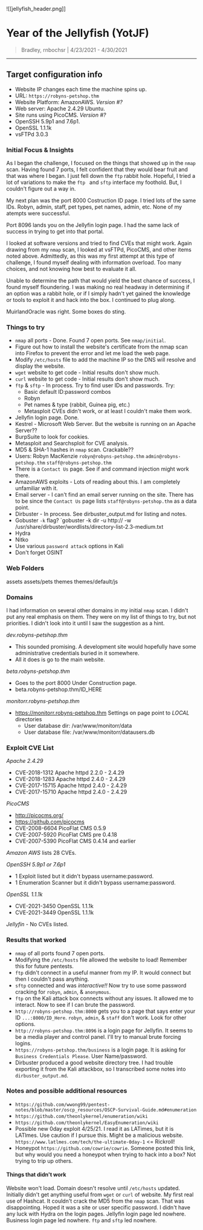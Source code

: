 ![[jellyfish_header.png]]
# Year of the Jellyfish (YotJF)

> Bradley, rnbochsr | 4/23/2021 - 4/30/2021

-----------

## Target configuration info

* Website IP changes each time the machine spins up. 
* URL: `https://robyns-petshop.thm`
* Website Platform: AmazonAWS. *Version #?*
* Web server: Apache 2.4.29 Ubuntu.
* Site runs using PicoCMS. *Version #?*
* OpenSSH 5.9p1 and 7.6p1. 
* OpenSSL 1.1.1k
* vsFTPd 3.0.3


### Initial Focus & Insights
As I began the challenge, I focused on the things that showed up in the `nmap` scan. Having found 7 ports, I felt confident that they would bear fruit and that was where I began. I just fell down the `ftp` rabbit hole. Hopeful, I tried a lot of variations to make the `ftp ` and `sftp` interface my foothold. But, I couldn't figure out a way in. 

My next plan was the port 8000 Costruction ID page. I tried lots of the same IDs. Robyn, admin, staff, pet types, pet names, admin, etc. None of my atempts were successful. 

Port 8096 lands you on the Jellyfin login page. I had the same lack of success in trying to get into that portal. 

I looked at software versions and tried to find CVEs that might work. Again drawing from my `nmap` scan, I looked at vsFTPd, PicoCMS, and other items noted above. Admittedly, as this was my first attempt at this type of challenge, I found myself dealing with information overload. Too many choices, and not knowing how best to evaluate it all. 

Unable to determine the path that would yield the best chance of success, I found myself floundering. I was making no real headway in determining if an option was a rabbit hole, or if I simply hadn't yet gained the knowledge or tools to exploit it and hack into the box. I continued to plug along. 

MuirlandOracle was right. Some boxes do sting. 


### Things to try 
* `nmap` all ports - Done. Found 7 open ports. See `nmap/initial`.
* Figure out how to install the website's certificate from the nmap scan into Firefox to prevent the error and let me load the web page.
* Modify `/etc/hosts` file to add the machine IP so the DNS will resolve and display the website.
* `wget` website to get code - Initial results don't show much.
* `curl` website to get code - Initial results don't show much.
* `ftp` & `sftp` - In process. Try to find user IDs and passwords. Try:
  * Basic default ID:password combos
  * Robyn
  * Pet names & type (rabbit, Guinea pig, etc.)
  * Metasploit CVEs didn't work, or at least I couldn't make them work.
* Jellyfin login page. Done.
* Kestrel - Microsoft Web Server. But the website is running on an Apache Server??
* BurpSuite to look for cookies.
* Metasploit and Searchsploit for CVE analysis.
* MD5 & SHA-1 hashes in `nmap` scan. Crackable??
* Users: Robyn MacKenzie `robyn@robyns-petshop.thm`
        `admin@robyns-petshop.thm`
        `staff@robyns-petshop.thm`
* There is a `Contact Us` page. See if and command injection might work there.
* AmazonAWS exploits - Lots of reading about this. I am completely unfamiliar with it.
* Email server - I can't find an email server running on the site. There has to be since the `Contact Us` page lists `staff@robyns-petshop.thm` as a data point.
* Dirbuster - In process. See dirbuster_output.md for listing and notes.
* Gobuster `-k` flag? `gobuster -k dir -u http://<IP> -w /usr/share/dirbuster/wordlists/directory-list-2.3-medium.txt
* Hydra
* Nitko
* Use various `password attack` options in Kali
* Don't forget OSINT


### Web Folders
assets
assets/pets
themes
themes/default/js


### Domains
I had information on several other domains in my initial `nmap` scan. I didn't put any real emphasis on them. They were on my list of things to try, but not priorities. I didn't look into it until I saw the suggestion as a hint. 

*dev.robyns-petshop.thm*
* This sounded promising. A development site would hopefully have some administrative credentials buried in it somewhere.
* All it does is go to the main website.

*beta.robyns-petshop.thm*
* Goes to the port 8000 Under Construction page.
* beta.robyns-petshop.thm/ID_HERE

*monitorr.robyns-petshop.thm*
* https://monitorr.robyns-petshop.thm
Settings on page point to *LOCAL* directories
  * User database dir: /var/www/monitorr/data
  * User database file: /var/www/monitorr/datausers.db


### Exploit CVE List
*Apache 2.4.29*
* CVE-2018-1312		Apache httpd 2.2.0 - 2.4.29
* CVE-2018-1283		Apache httpd 2.4.0 - 2.4.29
* CVE-2017-15715	Apache httpd 2.4.0 - 2.4.29
* CVE-2017-15710	Apache httpd 2.4.0 - 2.4.29

*PicoCMS*
* http://picocms.org/
* https://github.com/picocms
* CVE-2008-6604		PicoFlat CMS 0.5.9
* CVE-2007-5920		PicoFlat CMS pre 0.4.18
* CVE-2007-5390		PicoFlat CMS 0.4.14 and earlier

*Amazon AWS* lists 28 CVEs. 

*OpenSSH 5.9p1 or 7.6p1* 
* 1 Exploit listed but it didn't bypass username:password.
* 1 Enumeration Scanner but it didn't bypass username:password.

*OpenSSL 1.1.1k*
* CVE-2021-3450	OpenSSL 1.1.1k
* CVE-2021-3449	OpenSSL 1.1.1k

*Jellyfin* - No CVEs listed.


### Results that worked
* `nmap` of all ports found 7 open ports.
* Modifying the `/etc/hosts` file allowed the website to load! Remember this for future pentests.
* `ftp` didn't connect in a useful manner from my IP. It would connect but then I couldn't pass anything.
* `sftp` connected and was *interactive!!* Now try to use some password cracking for `robyn`, `admin`, & `anonymous`.
* `ftp` on the Kali attack box connects without any issues. It allowed me to interact. Now to see if I can brute the password.
* `http://robyns-petshop.thm:8000` gets you to a page that says enter your ID `...:8000/ID_Here`. `robyn`, `admin`, & `staff` don't work. Look for other options.
* `http://robyns-petshop.thm:8096` is a login page for Jellyfin. It seems to be a media player and control panel. I'll try to manual brute forcing logins.
* `https://robyns-petshop.thm/business` is a login page. It is asking for `Business Credentials Please`. User Name/password.
* Dirbuster produced a good website directory tree. I had trouble exporting it from the Kali attackbox, so I transcribed some notes into `dirbuster_output.md`.


### Notes and possible additional resources
* `https://github.com/wwong99/pentest-notes/blob/master/oscp_resources/OSCP-Survival-Guide.md#enumeration`
* `https://github.com/theonlykernel/enumeration/wiki`
* `https://github.com/theonlykernel/EasyEnumeration/wiki`
* Possible new 0day exploit 4/25/21. I read it as LATimes, but it is LATlmes. Use caution if I pursue this. Might be a malicious website. `https://www.latlmes.com/tech/the-ultimate-0day-1` <= Rickroll!
* Honeypot `https://github.com/cowrie/cowrie`. Someone posted this link, but why would you need a honeypot when trying to hack into a box? Not trying to trip up others.


#### Things that didn't work
Website won't load. Domain doesn't resolve until `/etc/hosts` updated. 
Initially didn't get anything useful from `wget` or `curl` of website.
My first real use of Hashcat. It couldn't crack the MD5 from the `nmap` scan. That was disappointing. Hoped it was a site or user specific password.
I didn't have any luck with Hydra on the login pages. 
Jellyfin login page led nowhere.
Business login page led nowhere.
`ftp` and `sftp` led nowhere.
